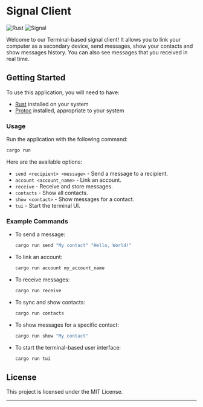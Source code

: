 # Signal Client
![Rust](https://img.shields.io/badge/rust-%23000000.svg?style=for-the-badge&logo=rust&logoColor=white)
![Signal](https://img.shields.io/badge/Signal-%23039BE5.svg?style=for-the-badge&logo=Signal&logoColor=white)

Welcome to our Terminal-based signal client! It allows you to link your computer as a secondary device, send messages, show your contacts and show messages history. You can also see messages that you received in real time.

## Getting Started

To use this application, you will need to have:
- [Rust](https://www.rust-lang.org/) installed on your system
- [Protoc](https://github.com/protocolbuffers/protobuf/releases/tag/v27.0-rc2) installed, appropriate to your system

### Usage

Run the application with the following command:

```bash
cargo run
```

Here are the available options:

- `send <recipient> <message>` - Send a message to a recipient.
- `account <account_name>` - Link an account.
- `receive` - Receive and store messages.
- `contacts` - Show all contacts.
- `show <contact>` - Show messages for a contact.
- `tui` - Start the terminal UI.

### Example Commands

- To send a message:

    ```bash
    cargo run send "My contact" "Hello, World!"
    ```

- To link an account:

    ```bash
    cargo run account my_account_name
    ```

- To receive messages:

    ```bash
    cargo run receive
    ```

- To sync and show contacts:

    ```bash
    cargo run contacts
    ```

- To show messages for a specific contact:

    ```bash
    cargo run show "My contact"
    ```

- To start the terminal-based user interface:

    ```bash
    cargo run tui
    ```
  
## License

This project is licensed under the MIT License.

---
